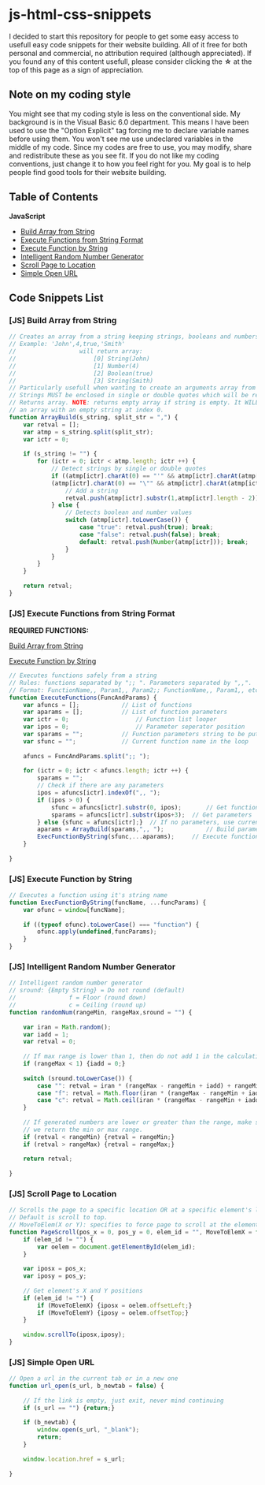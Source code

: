# js-html-css-snippets
I decided to start this repository for people to get some easy access to usefull easy code snippets for their website building. All of it free for both personal and commercial, no attribution required (although appreciated). If you found any of this content usefull, please consider clicking the __&#x2606;__ at the top of this page as a sign of appreciation.

## Note on my coding style
You might see that my coding style is less on the conventional side. My background is in the Visual Basic 6.0 department. This means I have been used to use the "Option Explicit" tag forcing me to declare variable names before using them. You won't see me use undeclared variables in the middle of my code. Since my codes are free to use, you may modify, share and redistribute these as you see fit. If you do not like my coding conventions, just change it to how you feel right for you. My goal is to help people find good tools for their website building.

## Table of Contents
__JavaScript__
- [Build Array from String](#js-build-array-from-string)
- [Execute Functions from String Format](#js-execute-functions-from-string-format)
- [Execute Function by String](#js-execute-function-by-string)
- [Intelligent Random Number Generator](#js-intelligent-random-number-generator)
- [Scroll Page to Location](#js-scroll-page-to-location)
- [Simple Open URL](#js-simple-open-url)

## Code Snippets List

### [JS] Build Array from String

```javascript
// Creates an array from a string keeping strings, booleans and numbers as they are
// Example: 'John',4,true,'Smith'
//					will return array:
//						[0] String(John)
//						[1] Number(4)
//						[2] Boolean(true)
//						[3] String(Smith)
// Particularly usefull when wanting to create an arguments array from a string
// Strings MUST be enclosed in single or double quotes which will be removed
// Returns array. NOTE: returns empty array if string is empty. It WILL NOT return
// an array with an empty string at index 0.
function ArrayBuild(s_string, split_str = ",") {
	var retval = [];
	var atmp = s_string.split(split_str);
	var ictr = 0;
	
	if (s_string != "") {
		for (ictr = 0; ictr < atmp.length; ictr ++) {
			// Detect strings by single or double quotes
			if ((atmp[ictr].charAt(0) == "'" && atmp[ictr].charAt(atmp[ictr].length-1) == "'") || 
			(atmp[ictr].charAt(0) == "\"" && atmp[ictr].charAt(atmp[ictr].length-1) == "\"")) {
				// Add a string
				retval.push(atmp[ictr].substr(1,atmp[ictr].length - 2));
			} else {
				// Detects boolean and number values
				switch (atmp[ictr].toLowerCase()) {
					case "true": retval.push(true); break;						// Add true boolean
					case "false": retval.push(false); break;					// Add false boolean
					default: retval.push(Number(atmp[ictr])); break;	// Add Number
				}
			}
		}
	}
	
	return retval;
}
```

### [JS] Execute Functions from String Format

__REQUIRED FUNCTIONS:__

[Build Array from String](#js-build-array-from-string)

[Execute Function by String](#js-execute-function-by-string)

```javascript
// Executes functions safely from a string
// Rules: functions separated by ";; ". Parameters separated by ",,".
// Format: FunctionName,, Param1,, Param2;; FunctionName,, Param1,, etc...
function ExecuteFunctions(FuncAndParams) {
	var afuncs = [];			// List of functions
	var aparams = [];			// List of function parameters
	var ictr = 0;					// Function list looper
	var ipos = 0;					// Parameter seperator position
	var sparams = "";			// Function parameters string to be put as an array in aparams
	var sfunc = "";				// Current function name in the loop
	
	afuncs = FuncAndParams.split(";; ");
	
	for (ictr = 0; ictr < afuncs.length; ictr ++) {
		sparams = "";
		// Check if there are any parameters
		ipos = afuncs[ictr].indexOf(",, ");
		if (ipos > 0) {
			sfunc = afuncs[ictr].substr(0, ipos);		// Get function name
			sparams = afuncs[ictr].substr(ipos+3);	// Get parameters
		} else {sfunc = afuncs[ictr];}	// If no parameters, use current function string as function name
		aparams = ArrayBuild(sparams,",, ");			// Build parameters array
		ExecFunctionByString(sfunc,...aparams);		// Execute function
	}
	
}
```

### [JS] Execute Function by String

```javascript
// Executes a function using it's string name
function ExecFunctionByString(funcName, ...funcParams) {
	var ofunc = window[funcName];
	
	if ((typeof ofunc).toLowerCase() === "function") {
		ofunc.apply(undefined,funcParams);
	}
}
```

### [JS] Intelligent Random Number Generator

```javascript
// Intelligent random number generator
// sround: {Empty String} = Do not round (default)
//				 f = Floor (round down)
//				 c = Ceiling (round up)
function randomNum(rangeMin, rangeMax,sround = "") {
	
	var iran = Math.random();
	var iadd = 1;
	var retval = 0;
	
	// If max range is lower than 1, then do not add 1 in the calculations
	if (rangeMax < 1) {iadd = 0;}
	
	switch (sround.toLowerCase()) {
		case "": retval = iran * (rangeMax - rangeMin + iadd) + rangeMin;break;
		case "f": retval = Math.floor(iran * (rangeMax - rangeMin + iadd) + rangeMin);break;
		case "c": retval = Math.ceil(iran * (rangeMax - rangeMin + iadd) + rangeMin);break;
	}
	
	// If generated numbers are lower or greater than the range, make sure that
	// we return the min or max range.
	if (retval < rangeMin) {retval = rangeMin;}
	if (retval > rangeMax) {retval = rangeMax;}
	
	return retval;
	
}
```

### [JS] Scroll Page to Location

```javascript
// Scrolls the page to a specific location OR at a specific element's location
// Default is scroll to top.
// MoveToElem(X or Y): specifies to force page to scroll at the element's X, Y location or not
function PageScroll(pos_x = 0, pos_y = 0, elem_id = "", MoveToElemX = false, MoveToElemY = true) {
	if (elem_id != "") {
		var oelem = document.getElementById(elem_id);
	}
	
	var iposx = pos_x;
	var iposy = pos_y;
	
	// Get element's X and Y positions
	if (elem_id != "") {
		if (MoveToElemX) {iposx = oelem.offsetLeft;}
		if (MoveToElemY) {iposy = oelem.offsetTop;}
	}
	
	window.scrollTo(iposx,iposy);
}
```

### [JS] Simple Open URL

```javascript
// Open a url in the current tab or in a new one
function url_open(s_url, b_newtab = false) {
	
	// If the link is empty, just exit, never mind continuing
	if (s_url == "") {return;}
	
	if (b_newtab) {
		window.open(s_url, "_blank");
		return;
	}
	
	window.location.href = s_url;
	
}
```
